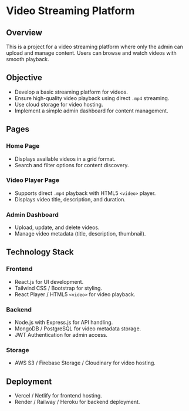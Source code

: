 # Video Streaming Platform  

## Overview  
This is a project for a video streaming platform where only the admin can upload and manage content. Users can browse and watch videos with smooth playback.  

## Objective  
- Develop a basic streaming platform for videos.  
- Ensure high-quality video playback using direct `.mp4` streaming.  
- Use cloud storage for video hosting.  
- Implement a simple admin dashboard for content management.  

## Pages  

### Home Page  
- Displays available videos in a grid format.  
- Search and filter options for content discovery.  

### Video Player Page  
- Supports direct `.mp4` playback with HTML5 `<video>` player.  
- Displays video title, description, and duration.  

### Admin Dashboard  
- Upload, update, and delete videos.  
- Manage video metadata (title, description, thumbnail).  

## Technology Stack  

### Frontend  
- React.js for UI development.  
- Tailwind CSS / Bootstrap for styling.  
- React Player / HTML5 `<video>` for video playback.  

### Backend  
- Node.js with Express.js for API handling.  
- MongoDB / PostgreSQL for video metadata storage.  
- JWT Authentication for admin access.  

### Storage  
- AWS S3 / Firebase Storage / Cloudinary for video hosting.  

## Deployment  
- Vercel / Netlify for frontend hosting.  
- Render / Railway / Heroku for backend deployment.  
